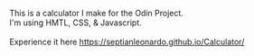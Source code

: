 This is a calculator I make for the Odin Project.<br>
I'm using HMTL, CSS, & Javascript.<br>
<br>
Experience it here https://septianleonardo.github.io/Calculator/
